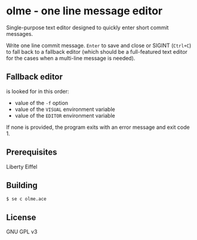 # olme - one line message editor

Single-purpose text editor designed to quickly enter short commit messages.

Write one line commit message.
`Enter` to save and close or
SIGINT (`Ctrl+C`) to fall back to a fallback editor (which should be a full-featured
text editor for the cases when a multi-line message is needed).

## Fallback editor

is looked for in this order:

- value of the `-f` option
- value of the `VISUAL` environment variable
- value of the `EDITOR` environment variable

If none is provided, the program exits with an error message and exit code 1.

## Prerequisites

Liberty Eiffel

## Building

`$ se c olme.ace`

## License

GNU GPL v3
